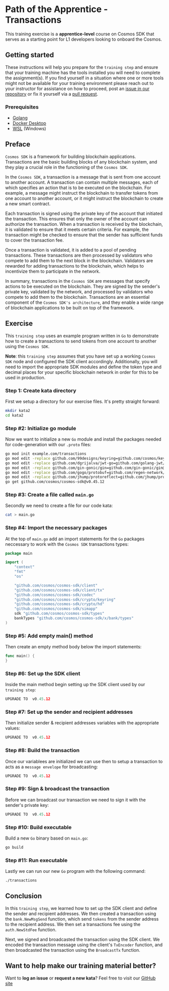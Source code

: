 # Path of the Apprentice - Transactions

This training exercise is a **apprentice-level** course on Cosmos SDK that serves as a starting point for L1 developers looking to onboard the Cosmos.

## Getting started

These instructions will help you prepare for the `training step` and ensure that your training machine has the tools installed you will need to complete the assignment(s). If you find yourself in a situation where one or more tools might not be available for your training environment please reach out to your instructor for assistance on how to proceed, post an [issue in our repository](https://github.com/classic-terra/dojo/issues) or fix it yourself via a [pull request](https://github.com/classic-terra/dojo/pulls).

### Prerequisites

* [Golang](https://go.dev/dl/)
* [Docker Desktop](https://www.docker.com/products/docker-desktop)
* [WSL](https://learn.microsoft.com/en-us/windows/wsl/install) (Windows)

## Preface

`Cosmos SDK` is a framework for building blockchain applications. Transactions are the basic building blocks of any blockchain system, and they play a crucial role in the functioning of the `Cosmos SDK`.

In the `Cosmos SDK`, a transaction is a message that is sent from one account to another account. A transaction can contain multiple messages, each of which specifies an action that is to be executed on the blockchain. For example, a message might instruct the blockchain to transfer tokens from one account to another account, or it might instruct the blockchain to create a new smart contract.

Each transaction is signed using the private key of the account that initiated the transaction. This ensures that only the owner of the account can authorize the transaction. When a transaction is received by the blockchain, it is validated to ensure that it meets certain criteria. For example, the transaction might be checked to ensure that the sender has sufficient funds to cover the transaction fee.

Once a transaction is validated, it is added to a pool of pending transactions. These transactions are then processed by validators who compete to add them to the next block in the blockchain. Validators are rewarded for adding transactions to the blockchain, which helps to incentivize them to participate in the network.

In summary, transactions in the `Cosmos SDK` are messages that specify actions to be executed on the blockchain. They are signed by the sender's private key, validated by the network, and processed by validators who compete to add them to the blockchain. Transactions are an essential component of the `Cosmos SDK's architecture`, and they enable a wide range of blockchain applications to be built on top of the framework.

## Exercise

This `training step` uses an example program written in `Go` to demonstrate how to create a transactions  to send tokens from one account to another using the `Cosmos SDK`.

**Note**: this `training step` assumes that you have set up a working `Cosmos SDK` node and configured the SDK client accordingly. Additionally, you will need to import the appropriate SDK modules and define the token type and decimal places for your specific blockchain network in order for this to be used in production.

### Step 1: Create kata directory

First we setup a directory for our exercise files. It's pretty straight forward:

```bash
mkdir kata2
cd kata2
```

### Step #2: Initialize go module

Now we want to initialize a new `Go` module and install the packages needed for code-generation with our `.proto` files:

```bash
go mod init example.com/transactions
go mod edit -replace github.com/99designs/keyring=github.com/cosmos/keyring@v1.2.0
go mod edit -replace github.com/dgrijalva/jwt-go=github.com/golang-jwt/jwt/v4@v4.4.2
go mod edit -replace github.com/gin-gonic/gin=github.com/gin-gonic/gin@v1.7.0
go mod edit -replace github.com/gogo/protobuf=github.com/regen-network/protobuf@v1.3.3-alpha.regen.1
go mod edit -replace github.com/jhump/protoreflect=github.com/jhump/protoreflect@v1.9.0
go get github.com/cosmos/cosmos-sdk@v0.45.12
```

### Step #3: Create a file called `main.go`

Secondly we need to create a file for our code kata:

```bash
cat > main.go
```

### Step #4: Import the necessary packages

At the top of `main.go` add an import statements for the `Go` packages neccessary to work with the `Cosmos SDK` transactions types:

```go
package main

import (
	"context"
	"fmt"
	"os"

	"github.com/cosmos/cosmos-sdk/client"
	"github.com/cosmos/cosmos-sdk/client/tx"
	"github.com/cosmos/cosmos-sdk/codec"
	"github.com/cosmos/cosmos-sdk/crypto/keyring"
	"github.com/cosmos/cosmos-sdk/crypto/hd"
	"github.com/cosmos/cosmos-sdk/simapp"
	sdk "github.com/cosmos/cosmos-sdk/types"
	bankTypes "github.com/cosmos/cosmos-sdk/x/bank/types"
)
```

### Step #5: Add empty main() method

Then create an empty method body below the import statements:

```go
func main() {
}
```

### Step #6: Set up the SDK client

Inside the main method begin setting up the SDK client used by our `training step`:

```go
UPGRADE TO  v0.45.12
```

### Step #7: Set up the sender and recipient addresses

Then initialize sender & recipient addresses variables with the appropriate values:

```go
UPGRADE TO  v0.45.12
```

### Step #8: Build the transaction

Once our variablees are initialized we can use then to setup a transaction to acts as a `message envelope` for broadcasting:

```go
UPGRADE TO  v0.45.12
```

### Step #9: Sign & broadcast the transaction

Before we can broadcast our transaction we need to sign it with the sender's private key:

```go
UPGRADE TO  v0.45.12
```

### Step #10: Build executable

Build a new `Go` binary based on `main.go`:

```bash
go build
```

### Step #11: Run executable

Lastly we can run our new `Go` program with the following command:

```bash
./transactions
```

## Conclusion

In this `training step`, we learned how to set up the SDK client and define the sender and recipient addresses. We then created a transaction using the `bank.NewMsgSend` function, which send `tokens` from the sender address to the recipient address. We then set a transactions fee using the `auth.NewStdFee` function.

Next, we signed and broadcasted the transaction using the SDK client. We encoded the transaction message using the client's `TxEncoder` function, and then broadcasted the transaction using the `BroadcastTx` function.

## Want to help make our training material better?

Want to **log an issue** or **request a new kata**? Feel free to visit our [GitHub site](https://github.com/classic-terra/dojo/issues)
